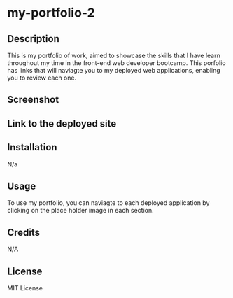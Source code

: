 # my-portfolio-2

## Description

This is my portfolio of work, aimed to showcase the skills that I have learn throughout my time in the front-end web developer bootcamp. This porfolio has links that will naviagte you to my deployed web applications, enabling you to review each one.

## Screenshot 


## Link to the deployed site 

## Installation 
N/a

## Usage 
To use my portfolio, you can naviagte to each deployed application by clicking on the place holder image in each section.

## Credits
N/A

## License 
MIT License 
